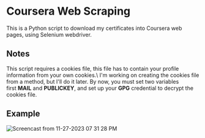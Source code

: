 # Coursera Web Scraping
This is a Python script to download my certificates into Coursera web pages, using Selenium webdriver.

## Notes

This script requires a cookies file, this file has to contain your profile information from your own cookies.\ 
I'm working on creating the cookies file from a method, but I'll do it later. By now, you must set two variables \
first **MAIL** and **PUBLICKEY**, and set up your **GPG** credential to decrypt the cookies file.

## Example 

![Screencast from 11-27-2023 07 31 28 PM](https://github.com/hector0820/Web-Scraping---Coursera/assets/67356435/584abb52-f434-4d15-beeb-ec5dff7fbefe)
